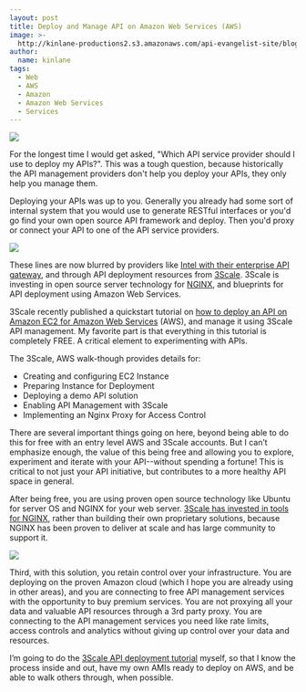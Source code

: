 ```yaml
---
layout: post
title: Deploy and Manage API on Amazon Web Services (AWS)
image: >-
  http://kinlane-productions2.s3.amazonaws.com/api-evangelist-site/blog/aws-logo.png
author:
  name: kinlane
tags:
  - Web
  - AWS
  - Amazon
  - Amazon Web Services
  - Services
---
```

[![](https://s3.amazonaws.com/kinlane-productions2/AWS_LOGO_CMYK.jpg)](http://aws.amazon.com/)

For the longest time I would get asked, "Which API service provider should I use to deploy my APIs?". This was a tough question, because historically the API management providers don't help you deploy your APIs, they only help you manage them.

Deploying your APIs was up to you. Generally you already had some sort of internal system that you would use to generate RESTful interfaces or you'd go find your own open source API framework and deploy. Then you'd proxy or connect your API to one of the API service providers.

[![](https://s3.amazonaws.com/kinlane-productions2/api-service-providers/3scale-logo.jpg)](http://www.3scale.net/)

These lines are now blurred by providers like [Intel with their enterprise API gateway](http://cloudsecurity.intel.com/), and through API deployment resources from [3Scale](http://3scale.net). 3Scale is investing in open source server technology for [NGINX](http://wiki.nginx.org/Main), and blueprints for API deployment using Amazon Web Services.

3Scale recently published a quickstart tutorial on [how to deploy an API on Amazon EC2 for Amazon Web Services](http://www.3scale.net/2013/02/quickstart-tutorial-on-how-to-deploy-an-api-on-amazon-ec2-for-amazon-web-services-aws-rookies/ "how to deploy an API on Amazon EC2 for Amazon Web Services") (AWS), and manage it using 3Scale API management. My favorite part is that everything in this tutorial is completely FREE. A critical element to experimenting with APIs.

The 3Scale, AWS walk-though provides details for:

*   Creating and configuring EC2 Instance
*   Preparing Instance for Deployment
*   Deploying a demo API solution
*   Enabling API Management with 3Scale
*   Implementing an Nginx Proxy for Access Control

There are several important things going on here, beyond being able to do this for free with an entry level AWS and 3Scale accounts. But I can’t emphasize enough, the value of this being free and allowing you to explore, experiment and iterate with your API--without spending a fortune! This is critical to not just your API initiative, but contributes to a more healthy API space in general.

After being free, you are using proven open source technology like Ubuntu for server OS and NGINX for your web server. [3Scale has invested in tools for NGINX](http://apievangelist.com/2012/11/15/3scale-launches-open-source-api-proxy-build-on-ngnix/), rather than building their own proprietary solutions, because NGINX has been proven to deliver at scale and has large community to support it.

[![](https://s3.amazonaws.com/kinlane-productions2/nginx/nginx-logo.png)](http://wiki.nginx.org/Main)

Third, with this solution, you retain control over your infrastructure. You are deploying on the proven Amazon cloud (which I hope you are already using in other areas), and you are connecting to free API management services with the opportunity to buy premium services. You are not proxying all your data and valuable API resources through a 3rd party proxy. You are connecting to the API management services you need like rate limits, access controls and analytics without giving up control over your data and resources.

I’m going to do the [3Scale API deployment tutorial](http://www.3scale.net/2013/02/quickstart-tutorial-on-how-to-deploy-an-api-on-amazon-ec2-for-amazon-web-services-aws-rookies/) myself, so that I know the process inside and out, have my own AMIs ready to deploy on AWS, and be able to walk others through, when possible.